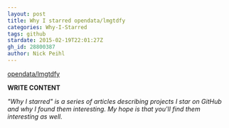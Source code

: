 ```yaml
---
layout: post
title: Why I starred opendata/lmgtdfy
categories: Why-I-Starred
tags: github
stardate: 2015-02-19T22:01:27Z
gh_id: 28800387
author: Nick Peihl
---
```


[opendata/lmgtdfy](https://github.com/opendata/lmgtdfy)

**WRITE CONTENT**

*"Why I starred" is a series of articles describing projects I star on GitHub and why I found them interesting. My hope is that you'll find them interesting as well.*


